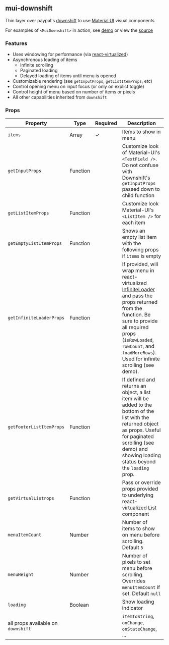 ## mui-downshift
Thin layer over paypal's [downshift](https://github.com/paypal/downshift) to use [Material UI](http://www.material-ui.com) visual components

For examples of `<MuiDownshift>` in action, see [demo](https://techniq.github.io/mui-downshift/) or view the [source](https://github.com/techniq/mui-downshift/tree/master/stories)

### Features
- Uses windowing for performance (via [react-virtualized](https://github.com/bvaughn/react-virtualized))
- Asynchronous loading of items
  - Infinite scrolling
  - Paginated loading
  - Delayed loading of items until menu is opened
- Customizable rendering (see `getInputProps`, `getListItemProps`, etc)
- Control opening menu on input focus (or only on explict toggle) 
- Control height of menu based on number of items or pixels
- All other capabilities inherited from `downshift`

### Props
Property | Type | Required | Description
-------- | ---- | -------- | -----------
`items` | Array | ✓ | Items to show in menu
`getInputProps` | Function | | Customize look of Material-UI's `<TextField />`.  Do not confuse with Downshift's `getInputProps` passed down to child function
`getListItemProps` | Function | |  Customize look Material-UI's `<ListItem />` for each item
`getEmptyListItemProps` | Function | | Shows an empty list item with the following props if `items` is empty
`getInfiniteLoaderProps` | Function |  | If provided, will wrap menu in react-virtualized [InfiniteLoader](https://github.com/bvaughn/react-virtualized/blob/master/docs/InfiniteLoader.md) and pass the props returned from the function.  Be sure to provide all required props (`isRowLoaded`, `rowCount`, and `loadMoreRows`).  Used for infinite scrolling (see demo).
`getFooterListItemProps` | Function | | If defined and returns an object, a list item will be added to the bottom of the list with the returned object as props.  Useful for paginated scrolling (see demo) and showing loading status beyond the `loading` prop.
`getVirtualListrops` | Function |  | Pass or override props provided to underlying react-virtualized [List](https://github.com/bvaughn/react-virtualized/blob/master/docs/List.md) component
`menuItemCount` | Number | | Number of items to show on menu before scrolling.  Default `5`
`menuHeight` | Number | | Number of pixels to set menu before scrolling.  Overrides `menuItemCount` if set.  Default `null`
`loading` | Boolean | |  Show loading indicator
all props available on `downshift` | |  | `itemToString`, `onChange`, `onStateChange`, ...
